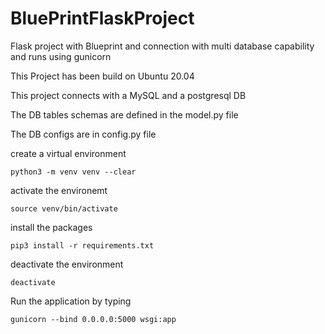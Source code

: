 # BluePrintFlaskProject
Flask project with Blueprint and connection with multi database capability and runs using gunicorn

This Project has been build on Ubuntu 20.04

This project connects with a MySQL and a postgresql DB

The DB tables schemas are defined in the model.py file

The DB configs are in config.py file


create a virtual environment

```
python3 -m venv venv --clear
```

activate the environemt

```
source venv/bin/activate
```
install the packages

```
pip3 install -r requirements.txt
```
deactivate the environment

```
deactivate
```

Run the application by typing
```
gunicorn --bind 0.0.0.0:5000 wsgi:app
```
